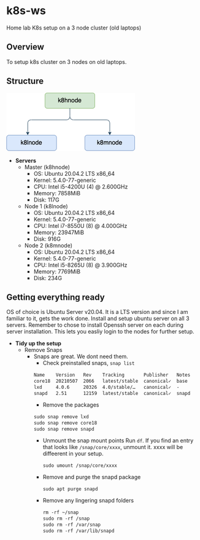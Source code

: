 # k8s-ws
Home lab K8s setup on a 3 node cluster (old laptops)

## Overview
To setup k8s cluster on 3 nodes on old laptops. 

## Structure
![](drawio/K8sCluster.png)

- **Servers**
    - Master (k8hnode)
        - OS: Ubuntu 20.04.2 LTS x86_64
        - Kernel: 5.4.0-77-generic
        - CPU: Intel i5-4200U (4) @ 2.600GHz
        - Memory: 7858MiB
        - Disk: 117G
    - Node 1 (k8lnode)
        - OS: Ubuntu 20.04.2 LTS x86_64
        - Kernel: 5.4.0-77-generic
        - CPU: Intel i7-8550U (8) @ 4.000GHz
        - Memory: 23947MiB
        - Disk: 916G
    - Node 2 (k8mnode)
        - OS: Ubuntu 20.04.2 LTS x86_64
        - Kernel: 5.4.0-77-generic
        - CPU: Intel i5-8265U (8) @ 3.900GHz
        - Memory: 7769MiB
        - Disk: 234G

## Getting everything ready
OS of choice is Ubuntu Server v20.04. It is a LTS version and since I am familiar to it, gets the work done.
Install and setup ubuntu server on all 3 servers. Remember to chose to install Openssh server on each during server installation. This lets you easliy login to the nodes for further setup.

- **Tidy up the setup**
    - Remove Snaps
        - Snaps are great. We dont need them.
            - Check preinstalled snaps, `snap list`
            ```
            Name    Version   Rev    Tracking       Publisher   Notes
            core18  20210507  2066   latest/stable  canonical✓  base
            lxd     4.0.6     20326  4.0/stable/…   canonical✓  -
            snapd   2.51      12159  latest/stable  canonical✓  snapd
            ```
            - Remove the packages
            ```
            sudo snap remove lxd
            sudo snap remove core18
            sudo snap remove snapd
            ```
            - Unmount the snap mount points
            Run `df`. If you find an entry that looks like `/snap/core/xxxx`, unmount it. xxxx will be diffeerent in your setup.
                ```
                sudo umount /snap/core/xxxx
                ```
            - Remove and purge the snapd package
                ```
                sudo apt purge snapd
                ```
            - Remove any lingering snapd folders
                ```
                rm -rf ~/snap
                sudo rm -rf /snap
                sudo rm -rf /var/snap
                sudo rm -rf /var/lib/snapd
                ```
